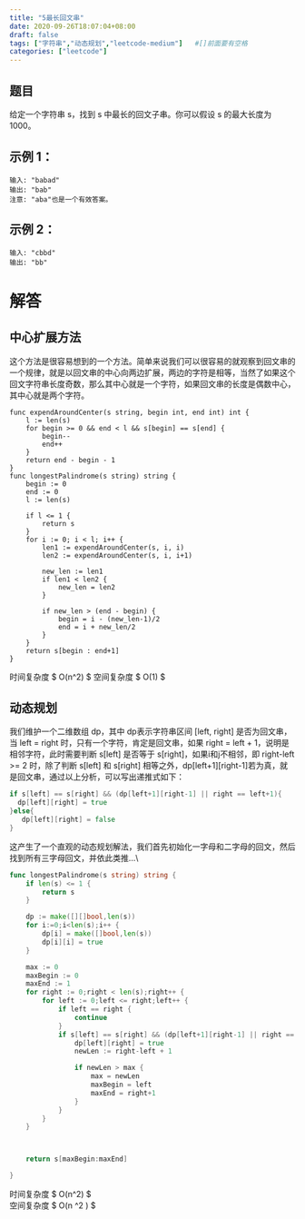 ```yaml
---
title: "5最长回文串"
date: 2020-09-26T18:07:04+08:00
draft: false
tags: ["字符串","动态规划","leetcode-medium"]   #[]前面要有空格
categories: ["leetcode"]
---
```


## 题目

给定一个字符串 s，找到 s 中最长的回文子串。你可以假设 s 的最大长度为1000。<!--more-->

## 示例 1：

```
输入: "babad"
输出: "bab"
注意: "aba"也是一个有效答案。
```

## 示例 2：

```
输入: "cbbd"
输出: "bb"
```

# 解答

## 中心扩展方法

这个方法是很容易想到的一个方法。简单来说我们可以很容易的就观察到回文串的一个规律，就是以回文串的中心向两边扩展，两边的字符是相等，当然了如果这个回文字符串长度奇数，那么其中心就是一个字符，如果回文串的长度是偶数中心，其中心就是两个字符。

```
func expendAroundCenter(s string, begin int, end int) int {
    l := len(s)              
    for begin >= 0 && end < l && s[begin] == s[end] {
        begin--              
        end++                
    }                        
    return end - begin - 1   
}                            
func longestPalindrome(s string) string {
    begin := 0               
    end := 0                 
    l := len(s)              
                             
    if l <= 1 {              
        return s             
    }                        
    for i := 0; i < l; i++ { 
        len1 := expendAroundCenter(s, i, i)
        len2 := expendAroundCenter(s, i, i+1)
                             
        new_len := len1      
        if len1 < len2 {     
            new_len = len2   
        }                    
                             
        if new_len > (end - begin) {
            begin = i - (new_len-1)/2                                                                                                                                                                            
            end = i + new_len/2
        }                    
    }                        
    return s[begin : end+1]  
}                            
```

时间复杂度  $ O(n^2) $
空间复杂度 $ O(1) $ 



## 动态规划

我们维护一个二维数组 dp，其中 dp表示字符串区间 [left, right] 是否为回文串，当 left = right 时，只有一个字符，肯定是回文串，如果 right = left + 1，说明是相邻字符，此时需要判断 s[left] 是否等于 s[right]，如果i和j不相邻，即 right-left >= 2 时，除了判断 s[left] 和 s[right] 相等之外，dp\[left+1\]\[right-1\]若为真，就是回文串，通过以上分析，可以写出递推式如下：



```go
if s[left] == s[right] && (dp[left+1][right-1] || right == left+1){
  dp[left][right] = true
}else{
   dp[left][right] = false 
}
```



这产生了一个直观的动态规划解法，我们首先初始化一字母和二字母的回文，然后找到所有三字母回文，并依此类推…\



```go
func longestPalindrome(s string) string {
	if len(s) <= 1 {
		return s
	}

	dp := make([][]bool,len(s))
	for i:=0;i<len(s);i++ {
		dp[i] = make([]bool,len(s))
		dp[i][i] = true
	}

	max := 0
	maxBegin := 0
	maxEnd := 1
	for right := 0;right < len(s);right++ {
		for left := 0;left <= right;left++ {
			if left == right {
				continue
			}
			if s[left] == s[right] && (dp[left+1][right-1] || right == left+1)  {
				dp[left][right] = true
				newLen := right-left + 1

				if newLen > max {
					max = newLen
					maxBegin = left
					maxEnd = right+1
				}
			}
		}
	}



	return s[maxBegin:maxEnd]

}
```

时间复杂度  $ O(n^2) $  
空间复杂度 $ O(n ^2 ) $  





